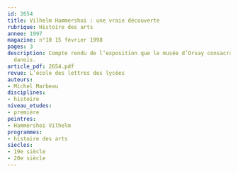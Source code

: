 ```yaml
---
id: 2654
title: Vilhelm Hammershoi : une vraie découverte
rubrique: Histoire des arts
annee: 1997
magazine: n°10 15 février 1998
pages: 3
description: Compte rendu de l’exposition que le musée d’Orsay consacra au peintre
  danois.
article_pdf: 2654.pdf
revue: L’école des lettres des lycées
auteurs:
- Michel Marbeau
disciplines:
- histoire
niveau_etudes:
- première
peintres:
- Hammershoi Vilhelm
programmes:
- histoire des arts
siecles:
- 19e siècle
- 20e siècle
---
```

